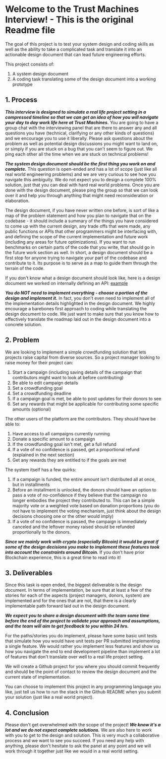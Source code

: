 # Welcome to the Trust Machines Interview! - This is the original Readme file
The goal of this project is to test your system design and coding skills as well as the ability to take a complicated task and translate it into an actionable design document that can lead future engineering efforts.

This project consists of:
1. A system design document
2. A coding task translating some of the design document into a working prototype
## 1. Process

***This interview is designed to simulate a real life project setting in a compressed timeline so that we can get an idea of how you will navigate your day to day work life here at Trust Machines.*** You are going to have a group chat with the interviewing panel that are there to answer any and all questions you have (technical, clarifying or any other kinds of questions) and we encourage you to use it liberally. Please ask questions about the problem as well as potential design discussions you might want to land on, or simply if you are stuck on a bug that you can't seem to figure out. We ping each other all the time when we are stuck on technical problems!

***The system design document should be the first thing you work on and complete.*** This question is open-ended and has a lot of scope (just like all real world engineering problems) and we are very curious to see how you navigate this ambiguity. We do not expect you to design a complete 100% solution, just that you can deal with hard real world problems. Once you are done with the design document, please ping the group so that we can look over it and help you through anything that might need reconsideration or elaboration.

The design document, if you have never written one before, is sort of like a map of the problem statement and how you plan to navigate that on the codebase - it should include a summary of the things you have considered to come up with the current design, any trade offs that were made, any public functions or APIs that other programmers might be interfacing with, and defining the scope of the current implementation and future work (including any areas for future optimizations). If you want to run benchmarks on certain parts of the code that you write, that should go in the future work section as well. In short, a design document should be a first stop for anyone trying to navigate your part of the codebase and contribute to it. Its purpose is to serve as a map to guide them through the terrain of the code.

If you don't know what a design document should look like, here is a design document we worked on internally defining an API: [example](https://docs.google.com/document/d/1DyHleiy7R_Znki85tf307H8NCpt0_hv4oLyHIgkEM4U/edit?usp=sharing)

***You do NOT need to implement everything - choose a portion of the design and implement it.*** In fact, you don't even need to implement all of the implementation details highlighted in the design document. We highly encourage a barebones first approach to coding while translating the design document to code. We just want to make sure that you know how to effectively translate the roadmap laid out in the design document into a concrete solution.

## 2. Problem
We are looking to implement a simple crowdfunding solution that lets projects raise capital from diverse sources. So a project manager looking to raise money for their project can:

1. Start a campaign (including saving details of the campaign that contributors might want to look at before contributing)
2. Be able to edit campaign details
3. Set a crowdfunding goal
4. Set a crowdfunding deadline
5. If a campaign goal is met, be able to post updates for their donors to see
6. Set any rewards that might be applicable for contributing some specific amounts (optional)

The other users of the platform are the contributors. They should have be able to:

1. Have access to all campaigns currently running
2. Donate a specific amount to a campaign
3. If the crowdfunding goal isn't met, get a full refund
4. If a vote of no confidence is passed, get a proportional refund (explained in the next section)
5. Get any rewards they are entitled to if the goals are met

The system itself has a few quirks:

1. If a campaign is funded, the entire amount isn't distributed all at once, but in installments
2. Before an installment is unlocked, the donors should have an option to pass a vote of no-confidence if they believe that the campaign no longer embodies the project they contributed to. This can be a simple majority vote or a weighted vote based on donation proportions (you do not have to implement the voting mechanism, just think about the design decisions choosing one or the other would imply)
3. If a vote of no confidence is passed, the campaign is immediately canceled and the leftover money raised should be refunded proportionally to the donors.

***Since we mainly work with crypto (especially Bitcoin) it would be great if some of the design decisions you make to implement these features took into account the constraints around Bitcoin.*** If you don’t have prior Blockchain experience, this is a great time to read into it!

## 3. Deliverables
Since this task is open ended, the biggest deliverable is the design document. In terms of implementation, be sure that at least a few of the stories for each of the aspects (project managers, donors, system) are implemented and for the ones that are not, that there is a clearly implementable path forward laid out in the design document.

***We expect you to share a design document with the team some time before the end of the project to validate your approach and assumptions, and the team will aim to get feedback to you within 24 hrs.***

For the paths/stories you do implement, please have some basic unit tests that simulate how you would have unit tests per PR submitted implementing a single feature. We would rather you implement less features and show us how you navigate the end to end development pipeline than implement a lot of features that don't translate over well to a real life project setting.

We will create a Github project for you where you should commit frequently and should be the point of contact to review the design document and the current state of implementation.

You can choose to implement this project in any programming language you like, just tell us how to run the stack in the Github README when you submit your solution (just like a real world project).

## 4. Conclusion
Please don't get overwhelmed with the scope of the project! ***We know it's a lot and we do not expect complete solutions.*** We are also here to work with you to get to the design and solution. This is very much a collaborative process and we want to see you succeed. If you need any help with anything, please don't hesitate to ask the panel at any point and we will work through it together just like we would in a real world setting.

